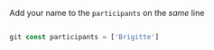 
Add your name to the `participants` on the *same* line

```js

git const participants = ['Brigitte']

```
